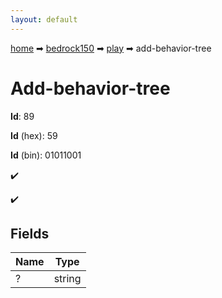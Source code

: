 ```yaml
---
layout: default
---
```


[home](/) ➡ [bedrock150](/protocol/bedrock150) ➡ [play](/protocol/bedrock150/play) ➡ add-behavior-tree

# Add-behavior-tree

**Id**: 89

**Id** (hex): 59

**Id** (bin): 01011001

✔️

✔️

## Fields

Name | Type
---|---
? | string


